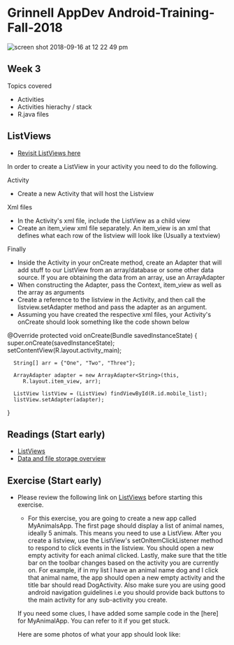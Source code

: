 # Grinnell AppDev Android-Training-Fall-2018

![screen shot 2018-09-16 at 12 22 49 pm](https://user-images.githubusercontent.com/20831683/45599089-48662500-b9ab-11e8-927a-c8d5f31b88f2.png)

## Week 3
Topics covered
 - Activities
 - Activities hierachy / stack
 - R.java files

## ListViews
 - [Revisit ListViews here](https://www.tutorialspoint.com/android/android_list_view.htm)

 In order to create a ListView in your activity you need to do the following. 

Activity
- Create a new Activity that will host the Listview 

Xml files
- In the Activity's xml file, include the ListView as a child view
- Create an item_view xml file separately. An item_view is an xml that defines
what each row of the listview will look like (Usually a textview)

Finally 
- Inside the Activity in your onCreate method, create an Adapter that will add stuff to our ListView from an array/database
or some other data source. If you are obtaining the data from an array, use an ArrayAdapter
- When constructing the Adapter, pass the Context, item_view as well as the array as arguments
- Create a reference to the listview in the Activity, and then call the listview.setAdapter method
and pass the adapter as an argument.
- Assuming you have created the respective xml files, your Activity's onCreate should look something like the code shown below

 @Override
   protected void onCreate(Bundle savedInstanceState) {
      super.onCreate(savedInstanceState);
      setContentView(R.layout.activity_main);

      String[] arr = {"One", "Two", "Three"};
      
      ArrayAdapter adapter = new ArrayAdapter<String>(this, 
         R.layout.item_view, arr);
      
      ListView listView = (ListView) findViewById(R.id.mobile_list);
      listView.setAdapter(adapter);
   } 


## Readings (Start early)
 - [ListViews](https://www.tutorialspoint.com/android/android_list_view.htm)
 - [Data and file storage overview](https://developer.android.com/guide/topics/data/data-storage)

## Exercise (Start early)
 - Please review the following link on [ListViews](https://www.tutorialspoint.com/android/android_list_view.htm) before starting this exercise. 
   - For this exercise, you are going to create a new app called MyAnimalsApp. The first page should display a list of animal names, ideally 
   5 animals. This means you need to use a ListView. After you create a listview, use the ListView's setOnItemClickListener method to respond
   to click events in the listview. You should open a new empty activity for each animal clicked. Lastly, make sure that the title bar on 
   the toolbar changes based on the activity you are currently on. For example, if in my list I have an animal name dog and I click that animal 
   name, the app should open a new empty activity and the title bar should read DogActivity. Also make sure you are using good android navigation
   guidelines i.e you should provide back buttons to the main activity for any sub-activity you create. 

   If you need some clues, I have added some sample code in the [here] for MyAnimalApp. You can refer to it if you get stuck.

   Here are some photos of what your app should look like:

   




